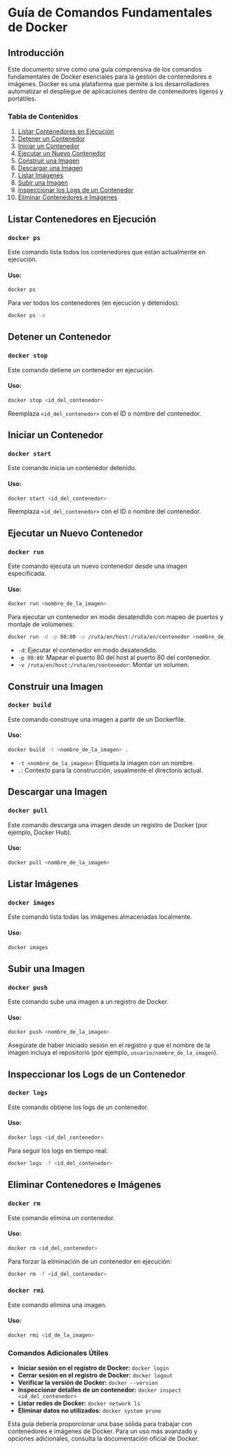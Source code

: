 # Guía de Comandos Fundamentales de Docker

## Introducción
Este documento sirve como una guía comprensiva de los comandos fundamentales de Docker esenciales para la gestión de contenedores e imágenes. Docker es una plataforma que permite a los desarrolladores automatizar el despliegue de aplicaciones dentro de contenedores ligeros y portátiles.

### Tabla de Contenidos
1. [Listar Contenedores en Ejecución](#listar-contenedores-en-ejecución)
2. [Detener un Contenedor](#detener-un-contenedor)
3. [Iniciar un Contenedor](#iniciar-un-contenedor)
4. [Ejecutar un Nuevo Contenedor](#ejecutar-un-nuevo-contenedor)
5. [Construir una Imagen](#construir-una-imagen)
6. [Descargar una Imagen](#descargar-una-imagen)
7. [Listar Imágenes](#listar-imágenes)
8. [Subir una Imagen](#subir-una-imagen)
9. [Inspeccionar los Logs de un Contenedor](#inspeccionar-los-logs-de-un-contenedor)
10. [Eliminar Contenedores e Imágenes](#eliminar-contenedores-e-imágenes)

## Listar Contenedores en Ejecución
### `docker ps`
Este comando lista todos los contenedores que están actualmente en ejecución.

#### Uso:
```sh
docker ps
```
Para ver todos los contenedores (en ejecución y detenidos):
```sh
docker ps -a
```

## Detener un Contenedor
### `docker stop`
Este comando detiene un contenedor en ejecución.

#### Uso:
```sh
docker stop <id_del_contenedor>
```
Reemplaza `<id_del_contenedor>` con el ID o nombre del contenedor.

## Iniciar un Contenedor
### `docker start`
Este comando inicia un contenedor detenido.

#### Uso:
```sh
docker start <id_del_contenedor>
```
Reemplaza `<id_del_contenedor>` con el ID o nombre del contenedor.

## Ejecutar un Nuevo Contenedor
### `docker run`
Este comando ejecuta un nuevo contenedor desde una imagen especificada.

#### Uso:
```sh
docker run <nombre_de_la_imagen>
```
Para ejecutar un contenedor en modo desatendido con mapeo de puertos y montaje de volúmenes:
```sh
docker run -d -p 80:80 -v /ruta/en/host:/ruta/en/contenedor <nombre_de_la_imagen>
```
- `-d`: Ejecutar el contenedor en modo desatendido.
- `-p 80:80`: Mapear el puerto 80 del host al puerto 80 del contenedor.
- `-v /ruta/en/host:/ruta/en/contenedor`: Montar un volumen.

## Construir una Imagen
### `docker build`
Este comando construye una imagen a partir de un Dockerfile.

#### Uso:
```sh
docker build -t <nombre_de_la_imagen> .
```
- `-t <nombre_de_la_imagen>`: Etiqueta la imagen con un nombre.
- `.`: Contexto para la construcción, usualmente el directorio actual.

## Descargar una Imagen
### `docker pull`
Este comando descarga una imagen desde un registro de Docker (por ejemplo, Docker Hub).

#### Uso:
```sh
docker pull <nombre_de_la_imagen>
```

## Listar Imágenes
### `docker images`
Este comando lista todas las imágenes almacenadas localmente.

#### Uso:
```sh
docker images
```

## Subir una Imagen
### `docker push`
Este comando sube una imagen a un registro de Docker.

#### Uso:
```sh
docker push <nombre_de_la_imagen>
```
Asegúrate de haber iniciado sesión en el registro y que el nombre de la imagen incluya el repositorio (por ejemplo, `usuario/nombre_de_la_imagen`).

## Inspeccionar los Logs de un Contenedor
### `docker logs`
Este comando obtiene los logs de un contenedor.

#### Uso:
```sh
docker logs <id_del_contenedor>
```
Para seguir los logs en tiempo real:
```sh
docker logs -f <id_del_contenedor>
```

## Eliminar Contenedores e Imágenes
### `docker rm`
Este comando elimina un contenedor.

#### Uso:
```sh
docker rm <id_del_contenedor>
```
Para forzar la eliminación de un contenedor en ejecución:
```sh
docker rm -f <id_del_contenedor>
```

### `docker rmi`
Este comando elimina una imagen.

#### Uso:
```sh
docker rmi <id_de_la_imagen>
```

### Comandos Adicionales Útiles
- **Iniciar sesión en el registro de Docker:** `docker login`
- **Cerrar sesión en el registro de Docker:** `docker logout`
- **Verificar la versión de Docker:** `docker --version`
- **Inspeccionar detalles de un contenedor:** `docker inspect <id_del_contenedor>`
- **Listar redes de Docker:** `docker network ls`
- **Eliminar datos no utilizados:** `docker system prune`

Esta guía debería proporcionar una base sólida para trabajar con contenedores e imágenes de Docker. Para un uso más avanzado y opciones adicionales, consulta la documentación oficial de Docker.

